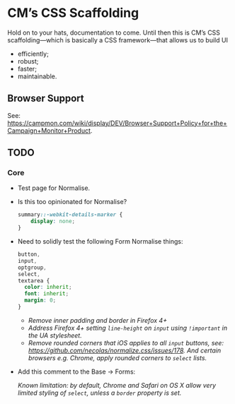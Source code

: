 # CM’s CSS Scaffolding

Hold on to your hats, documentation to come. Until then this is CM’s CSS
scaffolding—which is basically a CSS framework—that allows us to build UI

- efficiently;
- robust;
- faster;
- maintainable.

## Browser Support

See: https://campmon.com/wiki/display/DEV/Browser+Support+Policy+for+the+Campaign+Monitor+Product.


## TODO

### Core

- Test page for Normalise.
- Is this too opinionated for Normalise?

  ```scss
  summary::-webkit-details-marker {
      display: none;
  }
  ```
- Need to solidly test the following Form Normalise things:

  ```scss
  button,
  input,
  optgroup,
  select,
  textarea {
    color: inherit;
    font: inherit;
    margin: 0;
  }
  ```
  - *Remove inner padding and border in Firefox 4+*
  - *Address Firefox 4+ setting `line-height` on `input` using `!important` in
    the UA stylesheet.*
  - *Remove rounded corners that iOS applies to all `input` buttons, see:
     https://github.com/necolas/normalize.css/issues/178. And certain browsers
     e.g. Chrome, apply rounded corners to `select` lists.*
- Add this comment to the Base -> Forms:

  *Known limitation: by default, Chrome and Safari on OS X allow very limited
  styling of `select`, unless a `border` property is set.*
